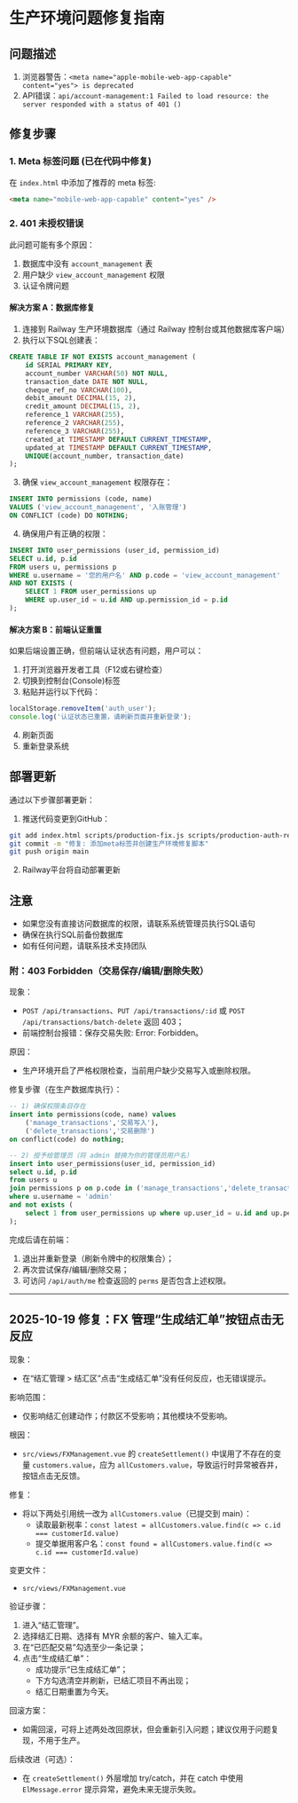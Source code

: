 # 生产环境问题修复指南

## 问题描述

1. 浏览器警告：`<meta name="apple-mobile-web-app-capable" content="yes"> is deprecated`
2. API错误：`api/account-management:1 Failed to load resource: the server responded with a status of 401 ()`

## 修复步骤

### 1. Meta 标签问题 (已在代码中修复)

在 `index.html` 中添加了推荐的 meta 标签:
```html
<meta name="mobile-web-app-capable" content="yes" />
```

### 2. 401 未授权错误

此问题可能有多个原因：
1. 数据库中没有 `account_management` 表
2. 用户缺少 `view_account_management` 权限
3. 认证令牌问题

#### 解决方案 A：数据库修复

1. 连接到 Railway 生产环境数据库（通过 Railway 控制台或其他数据库客户端）
2. 执行以下SQL创建表：
```sql
CREATE TABLE IF NOT EXISTS account_management (
    id SERIAL PRIMARY KEY,
    account_number VARCHAR(50) NOT NULL,
    transaction_date DATE NOT NULL,
    cheque_ref_no VARCHAR(100),
    debit_amount DECIMAL(15, 2),
    credit_amount DECIMAL(15, 2),
    reference_1 VARCHAR(255),
    reference_2 VARCHAR(255),
    reference_3 VARCHAR(255),
    created_at TIMESTAMP DEFAULT CURRENT_TIMESTAMP,
    updated_at TIMESTAMP DEFAULT CURRENT_TIMESTAMP,
    UNIQUE(account_number, transaction_date)
);
```

3. 确保 `view_account_management` 权限存在：
```sql
INSERT INTO permissions (code, name)
VALUES ('view_account_management', '入账管理')
ON CONFLICT (code) DO NOTHING;
```

4. 确保用户有正确的权限：
```sql
INSERT INTO user_permissions (user_id, permission_id)
SELECT u.id, p.id
FROM users u, permissions p
WHERE u.username = '您的用户名' AND p.code = 'view_account_management'
AND NOT EXISTS (
    SELECT 1 FROM user_permissions up 
    WHERE up.user_id = u.id AND up.permission_id = p.id
);
```

#### 解决方案 B：前端认证重置

如果后端设置正确，但前端认证状态有问题，用户可以：

1. 打开浏览器开发者工具（F12或右键检查）
2. 切换到控制台(Console)标签
3. 粘贴并运行以下代码：
```javascript
localStorage.removeItem('auth_user');
console.log('认证状态已重置，请刷新页面并重新登录');
```
4. 刷新页面
5. 重新登录系统

## 部署更新

通过以下步骤部署更新：

1. 推送代码变更到GitHub：
```bash
git add index.html scripts/production-fix.js scripts/production-auth-reset.js
git commit -m "修复: 添加meta标签并创建生产环境修复脚本"
git push origin main
```

2. Railway平台将自动部署更新

## 注意

- 如果您没有直接访问数据库的权限，请联系系统管理员执行SQL语句
- 确保在执行SQL前备份数据库
- 如有任何问题，请联系技术支持团队

### 附：403 Forbidden（交易保存/编辑/删除失败）

现象：
- `POST /api/transactions`、`PUT /api/transactions/:id` 或 `POST /api/transactions/batch-delete` 返回 403；
- 前端控制台报错：保存交易失败: Error: Forbidden。

原因：
- 生产环境开启了严格权限检查，当前用户缺少交易写入或删除权限。

修复步骤（在生产数据库执行）：

```sql
-- 1) 确保权限条目存在
insert into permissions(code, name) values
    ('manage_transactions','交易写入'),
    ('delete_transactions','交易删除')
on conflict(code) do nothing;

-- 2) 授予给管理员（将 admin 替换为你的管理员用户名）
insert into user_permissions(user_id, permission_id)
select u.id, p.id
from users u
join permissions p on p.code in ('manage_transactions','delete_transactions')
where u.username = 'admin'
and not exists (
    select 1 from user_permissions up where up.user_id = u.id and up.permission_id = p.id
);
```

完成后请在前端：
1) 退出并重新登录（刷新令牌中的权限集合）；
2) 再次尝试保存/编辑/删除交易；
3) 可访问 `/api/auth/me` 检查返回的 `perms` 是否包含上述权限。

---

## 2025-10-19 修复：FX 管理“生成结汇单”按钮点击无反应

现象：
- 在“结汇管理 > 结汇区”点击“生成结汇单”没有任何反应，也无错误提示。

影响范围：
- 仅影响结汇创建动作；付款区不受影响；其他模块不受影响。

根因：
- `src/views/FXManagement.vue` 的 `createSettlement()` 中误用了不存在的变量 `customers.value`，应为 `allCustomers.value`，导致运行时异常被吞并，按钮点击无反馈。

修复：
- 将以下两处引用统一改为 `allCustomers.value`（已提交到 main）：
    - 读取最新税率：`const latest = allCustomers.value.find(c => c.id === customerId.value)`
    - 提交单据用客户名：`const found = allCustomers.value.find(c => c.id === customerId.value)`

变更文件：
- `src/views/FXManagement.vue`

验证步骤：
1) 进入“结汇管理”。
2) 选择结汇日期、选择有 MYR 余额的客户、输入汇率。
3) 在“已匹配交易”勾选至少一条记录；
4) 点击“生成结汇单”：
     - 成功提示“已生成结汇单”；
     - 下方勾选清空并刷新，已结汇项目不再出现；
     - 结汇日期重置为今天。

回滚方案：
- 如需回滚，可将上述两处改回原状，但会重新引入问题；建议仅用于问题复现，不用于生产。

后续改进（可选）：
- 在 `createSettlement()` 外层增加 try/catch，并在 catch 中使用 `ElMessage.error` 提示异常，避免未来无提示失败。